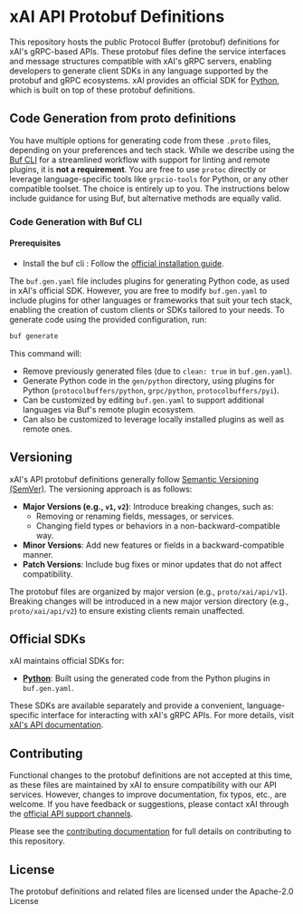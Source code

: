 # xAI API Protobuf Definitions

This repository hosts the public Protocol Buffer (protobuf) definitions for xAI's gRPC-based APIs. These protobuf files define the service interfaces and message structures compatible with xAI's gRPC servers, enabling developers to generate client SDKs in any language supported by the protobuf and gRPC ecosystems. xAI provides an official SDK for [Python](https://github.com/xai-org/xai-sdk-python), which is built on top of these protobuf definitions.

## Code Generation from proto definitions

You have multiple options for generating code from these `.proto` files, depending on your preferences and tech stack. While we describe using the [Buf CLI](https://buf.build/product/cli) for a streamlined workflow with support for linting and remote plugins, it is **not a requirement**. You are free to use `protoc` directly or leverage language-specific tools like `grpcio-tools` for Python, or any other compatible toolset. The choice is entirely up to you. The instructions below include guidance for using Buf, but alternative methods are equally valid.


### Code Generation with Buf CLI

#### Prerequisites

- Install the buf cli : Follow the [official installation guide](https://buf.build/docs/cli/installation/).


The `buf.gen.yaml` file includes plugins for generating Python code, as used in xAI's official SDK. However, you are free to modify `buf.gen.yaml` to include plugins for other languages or frameworks that suit your tech stack, enabling the creation of custom clients or SDKs tailored to your needs. To generate code using the provided configuration, run:

```bash
buf generate
```

This command will:
- Remove previously generated files (due to `clean: true` in `buf.gen.yaml`).
- Generate Python code in the `gen/python` directory, using plugins for Python (`protocolbuffers/python`, `grpc/python`, `protocolbuffers/pyi`).
- Can be customized by editing `buf.gen.yaml` to support additional languages via Buf's remote plugin ecosystem.
- Can also be customized to leverage locally installed plugins as well as remote ones.

## Versioning

xAI's API protobuf definitions generally follow [Semantic Versioning (SemVer)](https://semver.org). The versioning approach is as follows:

- **Major Versions (e.g., `v1`, `v2`)**: Introduce breaking changes, such as:
  - Removing or renaming fields, messages, or services.
  - Changing field types or behaviors in a non-backward-compatible way.
- **Minor Versions**: Add new features or fields in a backward-compatible manner.
- **Patch Versions**: Include bug fixes or minor updates that do not affect compatibility.

The protobuf files are organized by major version (e.g., `proto/xai/api/v1`). Breaking changes will be introduced in a new major version directory (e.g., `proto/xai/api/v2`) to ensure existing clients remain unaffected.

## Official SDKs

xAI maintains official SDKs for:
- [**Python**](https://github.com/xai-org/xai-sdk-python): Built using the generated code from the Python plugins in `buf.gen.yaml`.

These SDKs are available separately and provide a convenient, language-specific interface for interacting with xAI's gRPC APIs. For more details, visit [xAI's API documentation](https://docs.x.ai/).

## Contributing

Functional changes to the protobuf definitions are not accepted at this time, as these files are maintained by xAI to ensure compatibility with our API services. However, changes to improve documentation, fix typos, etc., are welcome. If you have feedback or suggestions, please contact xAI through the [official API support channels](mailto:support@x.ai).

Please see the [contributing documentation](./CONTRIBUTING.md) for full details on contributing to this repository.

## License

The protobuf definitions and related files are licensed under the Apache-2.0 License